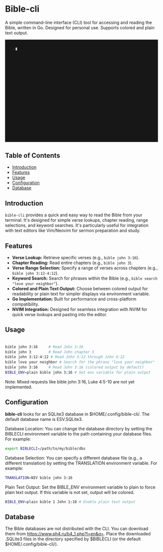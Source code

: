 # Bible-cli
A simple command-line interface (CLI) tool for accessing and reading the Bible, written in Go. Designed for personal use. Supports colored and plain text output.

<img alt="Bible CLI Tool" src="https://raw.githubusercontent.com/ButbkaDrug/bible/refs/heads/master/bible.gif" width="600" />


## Table of Contents

- [Introduction](#introduction)
- [Features](#features)
- [Usage](#usage)
- [Configuration](#configuration)
- [Database](#database)

## Introduction

`bible-cli` provides a quick and easy way to read the Bible from your terminal. It's designed for simple verse lookups, chapter reading, range selections, and keyword searches.  It's particularly useful for integration with text editors like Vim/Neovim for sermon preparation and study.

## Features

* **Verse Lookup:** Retrieve specific verses (e.g., `bible john 3:16`).
* **Chapter Reading:** Read entire chapters (e.g., `bible john 3`).
* **Verse Range Selection:** Specify a range of verses across chapters (e.g., `bible john 3:12-4:12`).
* **Keyword Search:** Search for phrases within the Bible (e.g., `bible search "love your neighbor"`).
* **Colored and Plain Text Output:** Choose between colored output for readability or plain text for simpler displays via environment variable.
* **Go Implementation:** Built for performance and cross-platform compatibility.
* **NVIM Integration:** Designed for seamless integration with NVIM for quick verse lookups and pasting into the editor.

## Usage
```bash

bible john 3:16     # Read John 3:16
bible john 3        # Read John chapter 3
bible john 3:12-4:12 # Read John 3:12 through John 4:12
bible love your neighbor # Search for the phrase "love your neighbor"
bible john 3:16     # Read John 3:16 (colored output by default)
BIBLE_ENV=plain bible john 3:16 # Set env variable for plain output
```

Note: Mixed requests like bible john 3:16, Luke 4:5-10 are not yet implemented.

## Configuration

**bible-cli** looks for an SQLite3 database in $HOME/.config/bible-cli/. The default database name is ESV.SQLite3.

Database Location: You can change the database directory by setting the BIBLECLI environment variable to the path containing your database files. For example:

```bash
export BIBLECLI=/path/to/my/bible/dbs
```

Database Selection: You can specify a different database file (e.g., a different translation) by setting the TRANSLATION environment variable. For example:

```bash
TRANSLATION=NIV bible john 3:16
```

Plain Text Output: Set the BIBLE_ENV environment variable to plain to force plain text output. If this variable is not set, output will be colored.

```Bash
BIBLE_ENV=plain bible 1 John 1:10 # Enable plain text output
```
## Database

The Bible databases are not distributed with the CLI. You can download them from https://www.ph4.ru/b4_1.php?l=en&q=.  Place the downloaded .SQLite3 files in the directory specified by $BIBLECLI (or the default $HOME/.config/bible-cli/).
